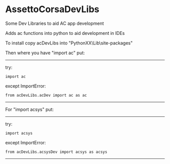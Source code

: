 AssettoCorsaDevLibs
===================

Some Dev Libraries to aid AC app development 

Adds ac functions into python to aid development in IDEs


To install copy acDevLibs into "PythonXX\Lib\site-packages\"


Then where you have "import ac" put:
***
try:

    import ac
	
except ImportError:

    from acDevLibs.acDev import ac as ac
***

	
For "import acsys" put:
***
try:

    import acsys
	
except ImportError:

    from acDevLibs.acsysDev import acsys as acsys
***